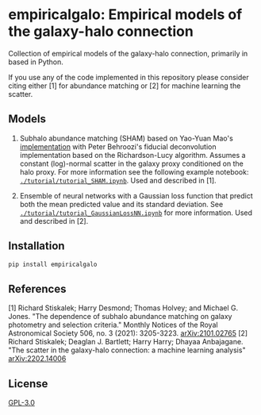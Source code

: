 # empiricalgalo: Empirical models of the galaxy-halo connection

Collection of empirical models of the galaxy-halo connection, primarily in based in Python.

If you use any of the code implemented in this repository please consider citing either [1] for abundance matching or [2] for machine learning the scatter.

## Models
1. Subhalo abundance matching (SHAM) based on Yao-Yuan Mao's [implementation](https://github.com/yymao/abundancematching) with Peter Behroozi's fiducial deconvolution implementation based on the Richardson-Lucy algorithm. Assumes a constant (log)-normal scatter in the galaxy proxy conditioned on the halo proxy. For more information see the following example notebook: [``./tutorial/tutorial_SHAM.ipynb``](https://github.com/Richard-Sti/empiricalgalo/blob/master/tutorials/tutorial_SHAM.ipynb). Used and described in [1].

2. Ensemble of neural networks with a Gaussian loss function that predict both the mean predicted value and its standard deviation. See [``./tutorial/tutorial_GaussianLossNN.ipynb``](https://github.com/Richard-Sti/empiricalgalo/blob/master/tutorials/tutorial_GaussianLossNN.ipynb) for more information. Used and described in [2].


## Installation
```bash
pip install empiricalgalo
```


## References
[1] Richard Stiskalek; Harry Desmond; Thomas Holvey; and Michael G. Jones. "The dependence of subhalo abundance matching on galaxy photometry and selection criteria." Monthly Notices of the Royal Astronomical Society 506, no. 3 (2021): 3205-3223. [arXiv:2101.02765](https://arxiv.org/abs/2101.02765)
[2] Richard Stiskalek; Deaglan J. Bartlett; Harry Harry; Dhayaa Anbajagane. "The scatter in the galaxy-halo connection: a machine learning analysis" [arXiv:2202.14006](https://arxiv.org/abs/2202.14006)

## License
[GPL-3.0](https://www.gnu.org/licenses/gpl-3.0.en.html)
